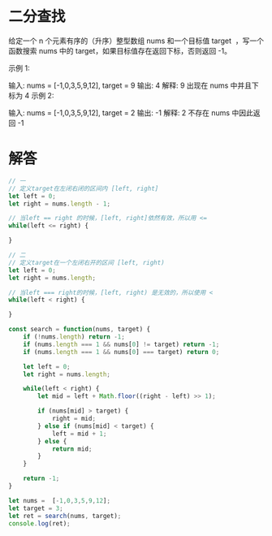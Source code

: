 # 二分查找

给定一个 n 个元素有序的（升序）整型数组 nums 和一个目标值 target  ，写一个函数搜索 nums 中的 target，如果目标值存在返回下标，否则返回 -1。

示例 1:

输入: nums = [-1,0,3,5,9,12], target = 9
输出: 4
解释: 9 出现在 nums 中并且下标为 4
示例 2:

输入: nums = [-1,0,3,5,9,12], target = 2
输出: -1
解释: 2 不存在 nums 中因此返回 -1

# 解答

```js
// 一
// 定义target在左闭右闭的区间内 [left, right]
let left = 0;
let right = nums.length - 1;

// 当left == right 的时候，[left, right]依然有效，所以用 <=
while(left <= right) {

}

// 二
// 定义target在一个左闭右开的区间 [left, right)
let left = 0;
let right = nums.length;

// 当left === right的时候，[left, right) 是无效的，所以使用 < 
while(left < right) {

}

```

```js
const search = function(nums, target) {
    if (!nums.length) return -1;
    if (nums.length === 1 && nums[0] != target) return -1;
    if (nums.length === 1 && nums[0] === target) return 0;

    let left = 0;
    let right = nums.length;

    while(left < right) {
        let mid = left + Math.floor((right - left) >> 1);

        if (nums[mid] > target) {
            right = mid;
        } else if (nums[mid] < target) {
            left = mid + 1;
        } else {
            return mid;
        }
    }

    return -1;
}

let nums =  [-1,0,3,5,9,12];
let target = 3;
let ret = search(nums, target);
console.log(ret);

```